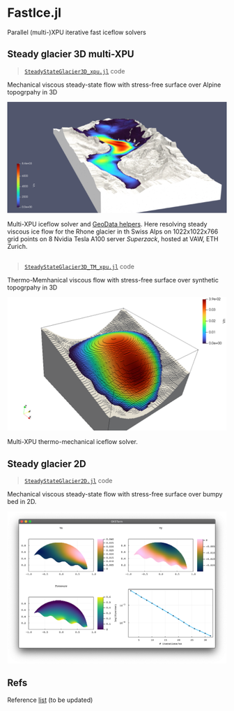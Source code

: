 # FastIce.jl
Parallel (multi-)XPU iterative fast iceflow solvers

## Steady glacier 3D multi-XPU

> [`SteadyStateGlacier3D_xpu.jl`](scripts3D/SteadyStateGlacier3D_xpu.jl) code

Mechanical viscous steady-state flow with stress-free surface over Alpine topogrpahy in 3D

<img src="docs/images/rhone3D_1022x1022x766.png" alt="Steady-state Rhone glacier in 3D" width="800">

Multi-XPU iceflow solver and [GeoData helpers](GeoData). Here resolving steady viscous ice flow for the Rhone glacier in th Swiss Alps on 1022x1022x766 grid points on 8 Nvidia Tesla A100 server _Superzack_, hosted at VAW, ETH Zurich.

##

> [`SteadyStateGlacier3D_TM_xpu.jl`](scripts3D/SteadyStateGlacier3D_TM_xpu.jl) code

Thermo-Memhanical viscous flow with stress-free surface over synthetic topogrpahy in 3D

<img src="docs/images/synthetic_turtle3D.png" alt="Thermo-mechanical iceflow in 3D" width="800">

Multi-XPU thermo-mechanical iceflow solver.

## Steady glacier 2D

> [`SteadyStateGlacier2D.jl`](scripts/SteadyStateGlacier2D.jl) code

Mechanical viscous steady-state flow with stress-free surface over bumpy bed in 2D.

<img src="docs/images/SteadyStateGlacier2D.png" alt="Steady-state glacier in 2D" width="800">


## Refs
Reference [list](/docs/references.md) (to be updated)
